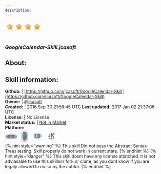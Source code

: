 ```yaml
---
description: 
---
```


![](../.gitbook/assets/star.png)![](../.gitbook/assets/star.png)![](../.gitbook/assets/star.png)![](../.gitbook/assets/star.png)  
#   
### _GoogleCalendar-Skill.jcasoft_  
## About:  


## Skill information:  
**Github:** | [https://github.com/jcasoft/GoogleCalendar-Skill](https://github.com/jcasoft/GoogleCalendar-Skill)  
**Owner:** | [@jcasoft](https://github.com/jcasoft)  
**Created:** | 2016 Sep 30 21:58:45 UTC  **Last updated:** 2017 Jan 02 21:37:06 UTC  
**License:** | No License  
**Market status:** | [Not in Market](https://market.mycroft.ai/skill/)  
**Platform:**  
 ![Mark I](../.gitbook/assets/mark-1-icon.png)  ![Mark II](../.gitbook/assets/mark-2-icon.png)  ![Picroft](../.gitbook/assets/picroft-icon.png)  ![plasmoid](../.gitbook/assets/kde.png)   
{% hint style="warning" %}
This skill Did not pass the Abstract Syntax Trees testing. Skill properly do not work in current state.
{% endhint %}
{% hint style="danger" %}
This skill dosnt have any license attatched. It is not adviasable to use this skillnor fork or clone, as you dont know if you are legaly allowed to do so by the auhtor.
{% endhint %}
